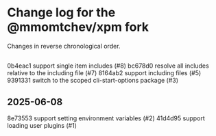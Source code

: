 # Change log for the @mmomtchev/xpm fork

Changes in reverse chronological order.

##

0b4eac1 support single item includes (#8)
bc678d0 resolve all includes relative to the including file (#7)
8164ab2 support including files (#5)
9391331 switch to the scoped cli-start-options package (#3)

## 2025-06-08

8e73553 support setting environment variables (#2)
41d4d95 support loading user plugins (#1)
